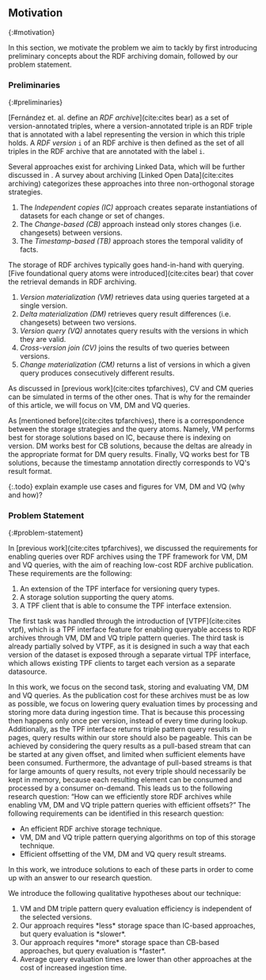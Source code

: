 ## Motivation
{:#motivation}

In this section, we motivate the problem we aim to tackly by
first introducing preliminary concepts about the RDF archiving domain,
followed by our problem statement.

### Preliminaries
{:#preliminaries}

[Fernández et. al. define an _RDF archive_](cite:cites bear) as a set of version-annotated triples,
where a version-annotated triple is an RDF triple that is annotated with a label representing the version in which this triple holds.
A _RDF version_ `i` of an RDF archive is then defined as the set of all triples in the RDF archive that are annotated with the label `i`.

Several approaches exist for archiving Linked Data, which will be further discussed in [](#related-work-archiving).
A survey about archiving [Linked Open Data](cite:cites archiving) categorizes these approaches
into three non-orthogonal storage strategies.
<ol>
    <li>The <em>Independent copies (IC)</em> approach creates separate instantiations of datasets for
each change or set of changes.</li>
    <li>The <em>Change-based (CB)</em> approach instead only stores changes (i.e. changesets) between versions.</li>
    <li>The <em>Timestamp-based (TB)</em> approach stores the temporal validity of facts.</li>
</ol>

The storage of RDF archives typically goes hand-in-hand with querying.
[Five foundational query atoms were introduced](cite:cites bear) that cover the retrieval demands in RDF archiving.
<ol>
    <li><em>Version materialization (VM)</em> retrieves data using queries targeted at a single version.</li>
    <li><em>Delta materialization (DM)</em> retrieves query result differences (i.e. changesets) between two versions.</li>
    <li><em>Version query (VQ)</em> annotates query results with the versions in which they are valid.</li>
    <li><em>Cross-version join (CV)</em> joins the results of two queries between versions.</li>
    <li><em>Change materialization (CM)</em> returns a list of versions in which a given query produces
consecutively different results.</li>
</ol>
As discussed in [previous work](cite:cites tpfarchives), CV and CM queries can be simulated in terms of the other ones.
That is why for the remainder of this article, we will focus on VM, DM and VQ queries.

As [mentioned before](cite:cites tpfarchives), there is a correspondence between the storage strategies and the query atoms.
Namely, VM performs best for storage solutions based on IC, because there is indexing on version.
DM works best for CB solutions, because the deltas are already in the appropriate format for DM query results.
Finally, VQ works best for TB solutions, because the timestamp annotation directly corresponds to VQ's result format.

{:.todo}
explain example use cases and figures for VM, DM and VQ (why and how)?

### Problem Statement
{:#problem-statement}

In [previous work](cite:cites tpfarchives), we discussed the requirements for enabling queries over RDF archives using the TPF framework
for VM, DM and VQ queries, with the aim of reaching low-cost RDF archive publication. These requirements are the following:
<ol>
    <li>An extension of the TPF interface for versioning query types.</li>
    <li>A storage solution supporting the query atoms.</li>
    <li>A TPF client that is able to consume the TPF interface extension.</li>
</ol>
The first task was handled through the introduction of [VTPF](cite:cites vtpf),
which is a TPF interface feature for enabling queryable access to RDF archives through VM, DM and VQ triple pattern queries.
The third task is already partially solved by VTPF, as it is designed in such a way that each version of the dataset
is exposed through a separate virtual TPF interface, which allows existing TPF clients to target each version as a separate datasource.

In this work, we focus on the second task, storing and evaluating VM, DM and VQ queries.
As the publication cost for these archives must be as low as possible,
we focus on lowering query evaluation times by processing and storing more data during ingestion time.
That is because this processing then happens only once per version, instead of every time during lookup.
Additionally, as the TPF interface returns triple pattern query results in pages, query results within our store should also be pageable.
This can be achieved by considering the query results as a pull-based stream that can be started at any given offset,
and limited when sufficient elements have been consumed.
Furthermore, the advantage of pull-based streams is that for large amounts of query results,
not every triple should necessarily be kept in memory,
because each resulting element can be consumed and processed by a consumer on-demand.
This leads us to the following research question:
<q id="research-question">How can we efficiently store RDF archives while enabling VM, DM and VQ triple pattern queries with efficient offsets?</q>
The following requirements can be identified in this research question:
<ul>
    <li>An efficient RDF archive storage technique.</li>
    <li>VM, DM and VQ triple pattern querying algorithms on top of this storage technique.</li>
    <li>Efficient offsetting of the VM, DM and VQ query result streams.</li>
</ul>
In this work, we introduce solutions to each of these parts in order to come up with an answer to our research question.

We introduce the following qualitative hypotheses about our technique:
<ol>
<li id="hypothesis-qualitative-querying">
VM and DM triple pattern query evaluation efficiency is independent of the selected versions.
</li>
<li id="hypothesis-qualitative-ic" markdown="1">
Our approach requires *less* storage space than IC-based approaches, but query evaluation is *slower*.
</li>
<li id="hypothesis-qualitative-cb" markdown="1">
Our approach requires *more* storage space than CB-based approaches, but query evaluation is *faster*.
</li>
<li id="hypothesis-qualitative-ingestion">
Average query evaluation times are lower than other approaches at the cost of increased ingestion time.
</li>
</ol>
